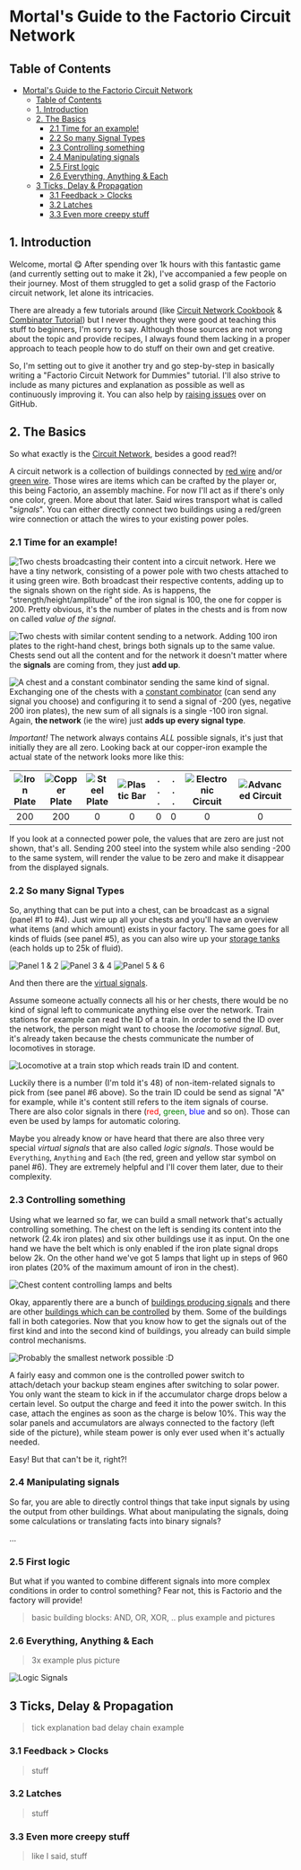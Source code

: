 # Mortal's Guide to the Factorio Circuit Network

## Table of Contents

- [Mortal's Guide to the Factorio Circuit Network](#mortals-guide-to-the-factorio-circuit-network)
  - [Table of Contents](#table-of-contents)
  - [1. Introduction](#1-introduction)
  - [2. The Basics](#2-the-basics)
    - [2.1 Time for an example!](#21-time-for-an-example)
    - [2.2 So many Signal Types](#22-so-many-signal-types)
    - [2.3 Controlling something](#23-controlling-something)
    - [2.4 Manipulating signals](#24-manipulating-signals)
    - [2.5 First logic](#25-first-logic)
    - [2.6 Everything, Anything & Each](#26-everything-anything--each)
  - [3 Ticks, Delay & Propagation](#3-ticks-delay--propagation)
    - [3.1 Feedback > Clocks](#31-feedback--clocks)
    - [3.2 Latches](#32-latches)
    - [3.3 Even more creepy stuff](#33-even-more-creepy-stuff)

## 1. Introduction

Welcome, mortal :yum: After spending over 1k hours with this fantastic game (and currently setting out to make it 2k), I've accompanied a few people on their journey. Most of them struggled to get a solid grasp of the Factorio circuit network, let alone its intricacies.

There are already a few tutorials around (like [Circuit Network Cookbook](https://wiki.factorio.com/Tutorial:Circuit_network_cookbook) & [Combinator Tutorial](https://wiki.factorio.com/Tutorial:Combinator_tutorial)) but I never thought they were good at teaching this stuff to beginners, I'm sorry to say. Although those sources are not wrong about the topic and provide recipes, I always found them lacking in a proper approach to teach people how to do stuff on their own and get creative.

So, I'm setting out to give it another try and go step-by-step in basically writing a "Factorio Circuit Network for Dummies" tutorial. I'll also strive to include as many pictures and explanation as possible as well as continuously improving it. You can also help by [raising issues](https://github.com/Some-Yes-Man/FactorioNetwork/issues) over on GitHub.

## 2. The Basics

So what exactly is the [Circuit Network](https://wiki.factorio.com/Circuit_network), besides a good read?!

A circuit network is a collection of buildings connected by [red wire](https://wiki.factorio.com/Red_wire) and/or [green wire](https://wiki.factorio.com/Green_wire). Those wires are items which can be crafted by the player or, this being Factorio, an assembly machine. For now I'll act as if there's only one color, green. More about that later. Said wires transport what is called "*signals*". You can either directly connect two buildings using a red/green wire connection or attach the wires to your existing power poles.

### 2.1 Time for an example!

![Two chests broadcasting their content into a circuit network.](images/Basics_Signals1.png)
Here we have a tiny network, consisting of a power pole with two chests attached to it using green wire. Both broadcast their respective contents, adding up to the signals shown on the right side.
As is happens, the "strength/height/amplitude" of the iron signal is 100, the one for copper is 200. Pretty obvious, it's the number of plates in the chests and is from now on called *value of the signal*.

![Two chests with similar content sending to a network.](images/Basics_Signals2.png)
Adding 100 iron plates to the right-hand chest, brings both signals up to the same value. Chests send out all the content and for the network it doesn't matter where the **signals** are coming from, they just **add up**.

![A chest and a constant combinator sending the same kind of signal.](images/Basics_Signals3.png)
Exchanging one of the chests with a [constant combinator](https://wiki.factorio.com/Constant_combinator) (can send any signal you choose) and configuring it to send a signal of -200 (yes, negative 200 iron plates), the new sum of all signals is a single -100 iron signal. Again, **the network** (ie the wire) just **adds up every signal type**.

*Important!* The network always contains *ALL* possible signals, it's just that initially they are all zero. Looking back at our copper-iron example the actual state of the network looks more like this:

![Iron Plate](https://wiki.factorio.com/images/Iron_plate.png) | ![Copper Plate](https://wiki.factorio.com/images/Copper_plate.png) | ![Steel Plate](https://wiki.factorio.com/images/Steel_plate.png) | ![Plastic Bar](https://wiki.factorio.com/images/Plastic_bar.png) | . . . | . . . | ![Electronic Circuit](https://wiki.factorio.com/images/Electronic_circuit.png) | ![Advanced Circuit](https://wiki.factorio.com/images/Advanced_circuit.png) | . . . | . . . | `A` | `B` | `C` | . . .
:---: | :---: | :---: | :---: | :---: | :---: | :---: | :---: | :---: | :---: | :---: | :---: | :---: | :---:
200 | 200 | 0 | 0 | 0 | 0 | 0 | 0 | 0 | 0 | 0 | 0 | 0 | 0

If you look at a connected power pole, the values that are zero are just not shown, that's all. Sending 200 steel into the system while also sending -200 to the same system, will render the value to be zero and make it disappear from the displayed signals.

### 2.2 So many Signal Types

So, anything that can be put into a chest, can be broadcast as a signal (panel #1 to #4). Just wire up all your chests and you'll have an overview what items (and which amount) exists in your factory. The same goes for all kinds of fluids (see panel #5), as you can also wire up your [storage tanks](https://wiki.factorio.com/Storage_tank) (each holds up to 25k of fluid).

![Panel 1 & 2](images/Basics_LogisticAndProductionSignals.png) ![Panel 3 & 4](images/Basics_IntermediateAndCombatSignals.png) ![Panel 5 & 6](images/Basics_FluidAndVirtualSignals.png)

And then there are the [virtual signals](https://wiki.factorio.com/Circuit_network#Virtual_signals).

Assume someone actually connects all his or her chests, there would be no kind of signal left to communicate anything else over the network. Train stations for example can read the ID of a train. In order to send the ID over the network, the person might want to choose the *locomotive signal*. But, it's already taken because the chests communicate the number of locomotives in storage.

![Locomotive at a train stop which reads train ID and content.](images/Basics_VirtualSignals.png)

Luckily there is a number (I'm told it's 48) of non-item-related signals to pick from (see panel #6 above). So the train ID could be send as signal "A" for example, while it's content still refers to the item signals of course. There are also color signals in there (<span style="color:red">red</span>, <span style="color:green">green</span>, <span style="color:blue">blue</span> and so on). Those can even be used by lamps for automatic coloring.

Maybe you already know or have heard that there are also three very special *virtual signals* that are also called *logic signals*. Those would be `Everything`, `Anything` and `Each` (the red, green and yellow star symbol on panel #6). They are extremely helpful and I'll cover them later, due to their complexity.

### 2.3 Controlling something

Using what we learned so far, we can build a small network that's actually controlling something. The chest on the left is sending its content into the network (2.4k iron plates) and six other buildings use it as input. On the one hand we have the belt which is only enabled if the iron plate signal drops below 2k. On the other hand we've got 5 lamps that light up in steps of 960 iron plates (20% of the maximum amount of iron in the chest).

![Chest content controlling lamps and belts](images/Basics_Control1.png)

Okay, apparently there are a bunch of [buildings producing signals](SignalSources.md) and there are other [buildings which can be controlled](SignalSinks.md) by them. Some of the buildings fall in both categories. Now that you know how to get the signals out of the first kind and into the second kind of buildings, you already can build simple control mechanisms.

![Probably the smallest network possible :D](images/Basics_Control2.png)

A fairly easy and common one is the controlled power switch to attach/detach your backup steam engines after switching to solar power. You only want the steam to kick in if the accumulator charge drops below a certain level. So output the charge and feed it into the power switch. In this case, attach the engines as soon as the charge is below 10%. This way the solar panels and accumulators are always connected to the factory (left side of the picture), while steam power is only ever used when it's actually needed.

Easy! But that can't be it, right?!

### 2.4 Manipulating signals

So far, you are able to directly control things that take input signals by using the output from other buildings. What about manipulating the signals, doing some calculations or translating facts into binary signals?

...

### 2.5 First logic

But what if you wanted to combine different signals into more complex conditions in order to control something? Fear not, this is Factorio and the factory will provide!

> basic building blocks: AND, OR, XOR, ..
> plus example and pictures

### 2.6 Everything, Anything & Each

> 3x example plus picture

![Logic Signals](images/Basics_LogicSignals.png)

## 3 Ticks, Delay & Propagation

> tick explanation
> bad delay chain example

### 3.1 Feedback > Clocks

> stuff

### 3.2 Latches

> stuff

### 3.3 Even more creepy stuff

> like I said, stuff
